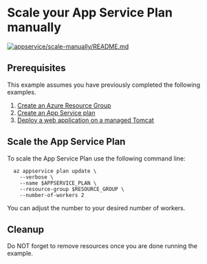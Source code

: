 
# Scale your App Service Plan manually

[![appservice/scale-manually/README.md](https://github.com/Azure-Samples/java-on-azure-examples/actions/workflows/appservice_scale-manually_README_md.yml/badge.svg)](https://github.com/Azure-Samples/java-on-azure-examples/actions/workflows/appservice_scale-manually_README_md.yml)

## Prerequisites

This example assumes you have previously completed the following examples.

1. [Create an Azure Resource Group](../../../general/group/create/)
1. [Create an App Service plan](../create-plan/)
1. [Deploy a web application on a managed Tomcat](../tomcat-helloworld/)

## Scale the App Service Plan

To scale the App Service Plan use the following command line:

<!-- workflow.cron(0 16 * * 1) -->
<!-- workflow.include(../tomcat-helloworld/README.md) -->

```shell
  az appservice plan update \
    --verbose \
    --name $APPSERVICE_PLAN \
    --resource-group $RESOURCE_GROUP \
    --number-of-workers 2
```

You can adjust the number to your desired number of workers.

<!-- workflow.directOnly()

export RESULT=$(az appservice plan show --name $APPSERVICE_PLAN --resource-group $RESOURCE_GROUP --output tsv --query sku.capacity)
az group delete --name $RESOURCE_GROUP --yes || true
if [[ "$RESULT" != "2" ]]; then
  exit 1
fi

  -->

## Cleanup

Do NOT forget to remove resources once you are done running the example.
